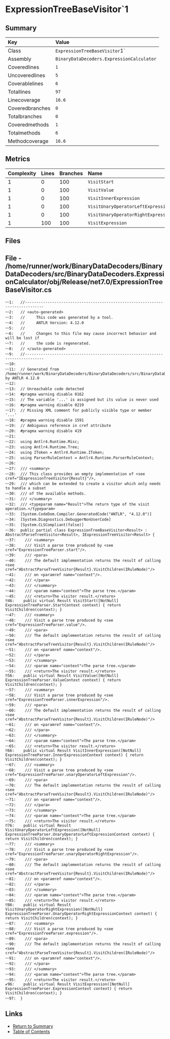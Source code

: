 ﻿# ExpressionTreeBaseVisitor`1

## Summary

| Key             | Value                                     |
| :-------------- | :---------------------------------------- |
| Class           | `ExpressionTreeBaseVisitor`1`             |
| Assembly        | `BinaryDataDecoders.ExpressionCalculator` |
| Coveredlines    | `1`                                       |
| Uncoveredlines  | `5`                                       |
| Coverablelines  | `6`                                       |
| Totallines      | `97`                                      |
| Linecoverage    | `16.6`                                    |
| Coveredbranches | `0`                                       |
| Totalbranches   | `0`                                       |
| Coveredmethods  | `1`                                       |
| Totalmethods    | `6`                                       |
| Methodcoverage  | `16.6`                                    |

## Metrics

| Complexity | Lines | Branches | Name                                |
| :--------- | :---- | :------- | :---------------------------------- |
| 1          | 0     | 100      | `VisitStart`                        |
| 1          | 0     | 100      | `VisitValue`                        |
| 1          | 0     | 100      | `VisitInnerExpression`              |
| 1          | 0     | 100      | `VisitUnaryOperatorLeftExpression`  |
| 1          | 0     | 100      | `VisitUnaryOperatorRightExpression` |
| 1          | 100   | 100      | `VisitExpression`                   |

## Files

## File - /home/runner/work/BinaryDataDecoders/BinaryDataDecoders/src/BinaryDataDecoders.ExpressionCalculator/obj/Release/net7.0/ExpressionTreeBaseVisitor.cs

```CSharp
〰1:   //------------------------------------------------------------------------------
〰2:   // <auto-generated>
〰3:   //     This code was generated by a tool.
〰4:   //     ANTLR Version: 4.12.0
〰5:   //
〰6:   //     Changes to this file may cause incorrect behavior and will be lost if
〰7:   //     the code is regenerated.
〰8:   // </auto-generated>
〰9:   //------------------------------------------------------------------------------
〰10:  
〰11:  // Generated from /home/runner/work/BinaryDataDecoders/BinaryDataDecoders/src/BinaryDataDecoders.ExpressionCalculator/Parser/ExpressionTree.g4 by ANTLR 4.12.0
〰12:  
〰13:  // Unreachable code detected
〰14:  #pragma warning disable 0162
〰15:  // The variable '...' is assigned but its value is never used
〰16:  #pragma warning disable 0219
〰17:  // Missing XML comment for publicly visible type or member '...'
〰18:  #pragma warning disable 1591
〰19:  // Ambiguous reference in cref attribute
〰20:  #pragma warning disable 419
〰21:  
〰22:  using Antlr4.Runtime.Misc;
〰23:  using Antlr4.Runtime.Tree;
〰24:  using IToken = Antlr4.Runtime.IToken;
〰25:  using ParserRuleContext = Antlr4.Runtime.ParserRuleContext;
〰26:  
〰27:  /// <summary>
〰28:  /// This class provides an empty implementation of <see cref="IExpressionTreeVisitor{Result}"/>,
〰29:  /// which can be extended to create a visitor which only needs to handle a subset
〰30:  /// of the available methods.
〰31:  /// </summary>
〰32:  /// <typeparam name="Result">The return type of the visit operation.</typeparam>
〰33:  [System.CodeDom.Compiler.GeneratedCode("ANTLR", "4.12.0")]
〰34:  [System.Diagnostics.DebuggerNonUserCode]
〰35:  [System.CLSCompliant(false)]
〰36:  public partial class ExpressionTreeBaseVisitor<Result> : AbstractParseTreeVisitor<Result>, IExpressionTreeVisitor<Result> {
〰37:  	/// <summary>
〰38:  	/// Visit a parse tree produced by <see cref="ExpressionTreeParser.start"/>.
〰39:  	/// <para>
〰40:  	/// The default implementation returns the result of calling <see cref="AbstractParseTreeVisitor{Result}.VisitChildren(IRuleNode)"/>
〰41:  	/// on <paramref name="context"/>.
〰42:  	/// </para>
〰43:  	/// </summary>
〰44:  	/// <param name="context">The parse tree.</param>
〰45:  	/// <return>The visitor result.</return>
‼46:  	public virtual Result VisitStart([NotNull] ExpressionTreeParser.StartContext context) { return VisitChildren(context); }
〰47:  	/// <summary>
〰48:  	/// Visit a parse tree produced by <see cref="ExpressionTreeParser.value"/>.
〰49:  	/// <para>
〰50:  	/// The default implementation returns the result of calling <see cref="AbstractParseTreeVisitor{Result}.VisitChildren(IRuleNode)"/>
〰51:  	/// on <paramref name="context"/>.
〰52:  	/// </para>
〰53:  	/// </summary>
〰54:  	/// <param name="context">The parse tree.</param>
〰55:  	/// <return>The visitor result.</return>
‼56:  	public virtual Result VisitValue([NotNull] ExpressionTreeParser.ValueContext context) { return VisitChildren(context); }
〰57:  	/// <summary>
〰58:  	/// Visit a parse tree produced by <see cref="ExpressionTreeParser.innerExpression"/>.
〰59:  	/// <para>
〰60:  	/// The default implementation returns the result of calling <see cref="AbstractParseTreeVisitor{Result}.VisitChildren(IRuleNode)"/>
〰61:  	/// on <paramref name="context"/>.
〰62:  	/// </para>
〰63:  	/// </summary>
〰64:  	/// <param name="context">The parse tree.</param>
〰65:  	/// <return>The visitor result.</return>
‼66:  	public virtual Result VisitInnerExpression([NotNull] ExpressionTreeParser.InnerExpressionContext context) { return VisitChildren(context); }
〰67:  	/// <summary>
〰68:  	/// Visit a parse tree produced by <see cref="ExpressionTreeParser.unaryOperatorLeftExpression"/>.
〰69:  	/// <para>
〰70:  	/// The default implementation returns the result of calling <see cref="AbstractParseTreeVisitor{Result}.VisitChildren(IRuleNode)"/>
〰71:  	/// on <paramref name="context"/>.
〰72:  	/// </para>
〰73:  	/// </summary>
〰74:  	/// <param name="context">The parse tree.</param>
〰75:  	/// <return>The visitor result.</return>
‼76:  	public virtual Result VisitUnaryOperatorLeftExpression([NotNull] ExpressionTreeParser.UnaryOperatorLeftExpressionContext context) { return VisitChildren(context); }
〰77:  	/// <summary>
〰78:  	/// Visit a parse tree produced by <see cref="ExpressionTreeParser.unaryOperatorRightExpression"/>.
〰79:  	/// <para>
〰80:  	/// The default implementation returns the result of calling <see cref="AbstractParseTreeVisitor{Result}.VisitChildren(IRuleNode)"/>
〰81:  	/// on <paramref name="context"/>.
〰82:  	/// </para>
〰83:  	/// </summary>
〰84:  	/// <param name="context">The parse tree.</param>
〰85:  	/// <return>The visitor result.</return>
‼86:  	public virtual Result VisitUnaryOperatorRightExpression([NotNull] ExpressionTreeParser.UnaryOperatorRightExpressionContext context) { return VisitChildren(context); }
〰87:  	/// <summary>
〰88:  	/// Visit a parse tree produced by <see cref="ExpressionTreeParser.expression"/>.
〰89:  	/// <para>
〰90:  	/// The default implementation returns the result of calling <see cref="AbstractParseTreeVisitor{Result}.VisitChildren(IRuleNode)"/>
〰91:  	/// on <paramref name="context"/>.
〰92:  	/// </para>
〰93:  	/// </summary>
〰94:  	/// <param name="context">The parse tree.</param>
〰95:  	/// <return>The visitor result.</return>
✔96:  	public virtual Result VisitExpression([NotNull] ExpressionTreeParser.ExpressionContext context) { return VisitChildren(context); }
〰97:  }
```

## Links

* [Return to Summary](Summary.md)
* [Table of Contents](../TOC.md)

